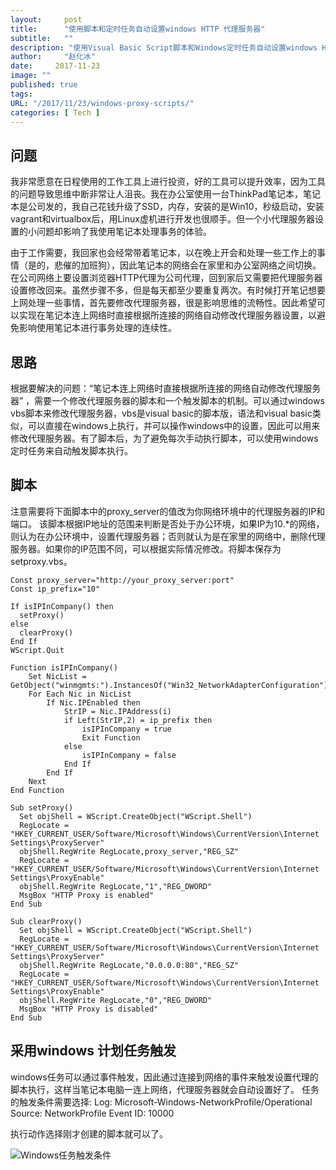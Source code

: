 ```yaml
---
layout:     post
title:      "使用脚本和定时任务自动设置windows HTTP 代理服务器"
subtitle:   ""
description: "使用Visual Basic Script脚本和Windows定时任务自动设置windows HTTP 代理服务器。"
author:     "赵化冰"
date:     2017-11-23
image: ""
published: true
tags:
URL: "/2017/11/23/windows-proxy-scripts/"
categories: [ Tech ]
---
```


## 问题

我非常愿意在日程使用的工作工具上进行投资，好的工具可以提升效率，因为工具的问题导致思维中断非常让人沮丧。我在办公室使用一台ThinkPad笔记本，笔记本是公司发的，我自己花钱升级了SSD，内存，安装的是Win10，秒级启动，安装vagrant和virtualbox后，用Linux虚机进行开发也很顺手。但一个小代理服务器设置的小问题却影响了我使用笔记本处理事务的体验。
<!--more-->
由于工作需要，我回家也会经常带着笔记本，以在晚上开会和处理一些工作上的事情（是的，悲催的加班狗），因此笔记本的网络会在家里和办公室网络之间切换。在公司网络上要设置浏览器HTTP代理为公司代理，回到家后又需要把代理服务器设置修改回来。虽然步骤不多，但是每天都至少要重复两次。有时候打开笔记想要上网处理一些事情，首先要修改代理服务器，很是影响思维的流畅性。因此希望可以实现在笔记本连上网络时直接根据所连接的网络自动修改代理服务器设置，以避免影响使用笔记本进行事务处理的连续性。

## 思路

根据要解决的问题：“笔记本连上网络时直接根据所连接的网络自动修改代理服务器” ，需要一个修改代理服务器的脚本和一个触发脚本的机制。可以通过windows vbs脚本来修改代理服务器，vbs是visual basic的脚本版，语法和visual basic类似，可以直接在windows上执行，并可以操作windows中的设置，因此可以用来修改代理服务器。有了脚本后，为了避免每次手动执行脚本，可以使用windows定时任务来自动触发脚本执行。

## 脚本

注意需要将下面脚本中的proxy_server的值改为你网络环境中的代理服务器的IP和端口。
该脚本根据IP地址的范围来判断是否处于办公环境，如果IP为10.*的网络，则认为在办公环境中，设置代理服务器；否则就认为是在家里的网络中，删除代理服务器。如果你的IP范围不同，可以根据实际情况修改。将脚本保存为setproxy.vbs。

``` 
Const proxy_server="http://your_proxy_server:port"
Const ip_prefix="10"

If isIPInCompany() then
  setProxy()
else
  clearProxy()
End If
WScript.Quit

Function isIPInCompany()
    Set NicList = GetObject("winmgmts:").InstancesOf("Win32_NetworkAdapterConfiguration")
    For Each Nic in NicList
        If Nic.IPEnabled then
            StrIP = Nic.IPAddress(i)
            if Left(StrIP,2) = ip_prefix then
                isIPInCompany = true
                Exit Function
            else
                isIPInCompany = false
            End If
        End If
    Next
End Function

Sub setProxy()
  Set objShell = WScript.CreateObject("WScript.Shell")
  RegLocate = "HKEY_CURRENT_USER/Software/Microsoft\Windows\CurrentVersion\Internet Settings\ProxyServer"
  objShell.RegWrite RegLocate,proxy_server,"REG_SZ"
  RegLocate = "HKEY_CURRENT_USER/Software/Microsoft\Windows\CurrentVersion\Internet Settings\ProxyEnable"
  objShell.RegWrite RegLocate,"1","REG_DWORD"
  MsgBox "HTTP Proxy is enabled"
End Sub

Sub clearProxy()
  Set objShell = WScript.CreateObject("WScript.Shell")
  RegLocate = "HKEY_CURRENT_USER/Software/Microsoft\Windows\CurrentVersion\Internet Settings\ProxyServer"
  objShell.RegWrite RegLocate,"0.0.0.0:80","REG_SZ"
  RegLocate = "HKEY_CURRENT_USER/Software/Microsoft\Windows\CurrentVersion\Internet Settings\ProxyEnable"
  objShell.RegWrite RegLocate,"0","REG_DWORD"
  MsgBox "HTTP Proxy is disabled"
End Sub
```

## 采用windows 计划任务触发

windows任务可以通过事件触发，因此通过连接到网络的事件来触发设置代理的脚本执行，这样当笔记本电脑一连上网络，代理服务器就会自动设置好了。
任务的触发条件需要选择:
Log: Microsoft-Windows-NetworkProfile/Operational
Source: NetworkProfile
Event ID: 10000

执行动作选择刚才创建的脚本就可以了。

![Windows任务触发条件](/img//windows-proxy-script/windows-task-trigger.PNG)



